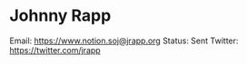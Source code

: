 # Johnny Rapp

Email: https://www.notion.soj@jrapp.org
Status: Sent
Twitter: https://twitter.com/jrapp